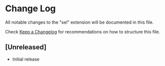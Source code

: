 # Change Log
All notable changes to the "sel" extension will be documented in this file.

Check [Keep a Changelog](http://keepachangelog.com/) for recommendations on how to structure this file.

## [Unreleased]
- Initial release